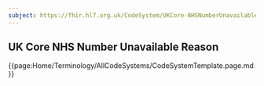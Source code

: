 ```yaml
---
subject: https://fhir.hl7.org.uk/CodeSystem/UKCore-NHSNumberUnavailableReason
---
```

## UK Core NHS Number Unavailable Reason

{{page:Home/Terminology/AllCodeSystems/CodeSystemTemplate.page.md}}